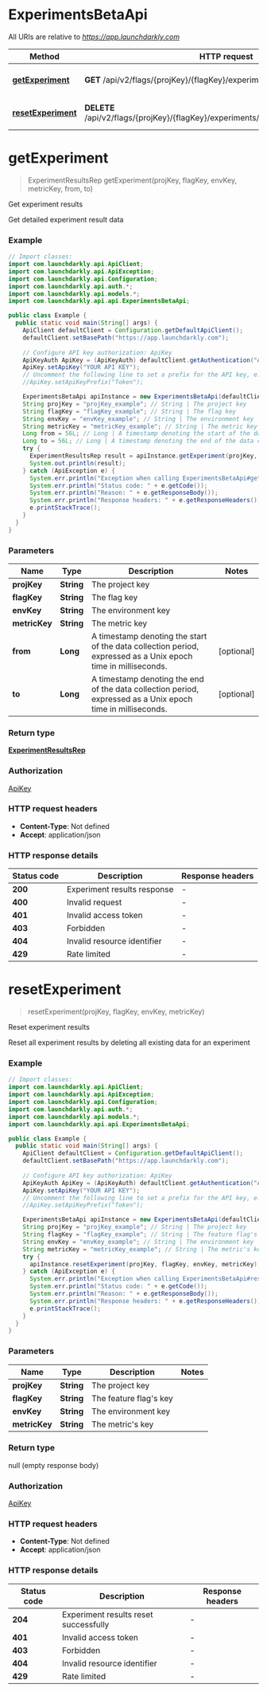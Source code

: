 # ExperimentsBetaApi

All URIs are relative to *https://app.launchdarkly.com*

Method | HTTP request | Description
------------- | ------------- | -------------
[**getExperiment**](ExperimentsBetaApi.md#getExperiment) | **GET** /api/v2/flags/{projKey}/{flagKey}/experiments/{envKey}/{metricKey} | Get experiment results
[**resetExperiment**](ExperimentsBetaApi.md#resetExperiment) | **DELETE** /api/v2/flags/{projKey}/{flagKey}/experiments/{envKey}/{metricKey}/results | Reset experiment results


<a name="getExperiment"></a>
# **getExperiment**
> ExperimentResultsRep getExperiment(projKey, flagKey, envKey, metricKey, from, to)

Get experiment results

Get detailed experiment result data

### Example
```java
// Import classes:
import com.launchdarkly.api.ApiClient;
import com.launchdarkly.api.ApiException;
import com.launchdarkly.api.Configuration;
import com.launchdarkly.api.auth.*;
import com.launchdarkly.api.models.*;
import com.launchdarkly.api.api.ExperimentsBetaApi;

public class Example {
  public static void main(String[] args) {
    ApiClient defaultClient = Configuration.getDefaultApiClient();
    defaultClient.setBasePath("https://app.launchdarkly.com");
    
    // Configure API key authorization: ApiKey
    ApiKeyAuth ApiKey = (ApiKeyAuth) defaultClient.getAuthentication("ApiKey");
    ApiKey.setApiKey("YOUR API KEY");
    // Uncomment the following line to set a prefix for the API key, e.g. "Token" (defaults to null)
    //ApiKey.setApiKeyPrefix("Token");

    ExperimentsBetaApi apiInstance = new ExperimentsBetaApi(defaultClient);
    String projKey = "projKey_example"; // String | The project key
    String flagKey = "flagKey_example"; // String | The flag key
    String envKey = "envKey_example"; // String | The environment key
    String metricKey = "metricKey_example"; // String | The metric key
    Long from = 56L; // Long | A timestamp denoting the start of the data collection period, expressed as a Unix epoch time in milliseconds.
    Long to = 56L; // Long | A timestamp denoting the end of the data collection period, expressed as a Unix epoch time in milliseconds.
    try {
      ExperimentResultsRep result = apiInstance.getExperiment(projKey, flagKey, envKey, metricKey, from, to);
      System.out.println(result);
    } catch (ApiException e) {
      System.err.println("Exception when calling ExperimentsBetaApi#getExperiment");
      System.err.println("Status code: " + e.getCode());
      System.err.println("Reason: " + e.getResponseBody());
      System.err.println("Response headers: " + e.getResponseHeaders());
      e.printStackTrace();
    }
  }
}
```

### Parameters

Name | Type | Description  | Notes
------------- | ------------- | ------------- | -------------
 **projKey** | **String**| The project key |
 **flagKey** | **String**| The flag key |
 **envKey** | **String**| The environment key |
 **metricKey** | **String**| The metric key |
 **from** | **Long**| A timestamp denoting the start of the data collection period, expressed as a Unix epoch time in milliseconds. | [optional]
 **to** | **Long**| A timestamp denoting the end of the data collection period, expressed as a Unix epoch time in milliseconds. | [optional]

### Return type

[**ExperimentResultsRep**](ExperimentResultsRep.md)

### Authorization

[ApiKey](../README.md#ApiKey)

### HTTP request headers

 - **Content-Type**: Not defined
 - **Accept**: application/json

### HTTP response details
| Status code | Description | Response headers |
|-------------|-------------|------------------|
**200** | Experiment results response |  -  |
**400** | Invalid request |  -  |
**401** | Invalid access token |  -  |
**403** | Forbidden |  -  |
**404** | Invalid resource identifier |  -  |
**429** | Rate limited |  -  |

<a name="resetExperiment"></a>
# **resetExperiment**
> resetExperiment(projKey, flagKey, envKey, metricKey)

Reset experiment results

Reset all experiment results by deleting all existing data for an experiment

### Example
```java
// Import classes:
import com.launchdarkly.api.ApiClient;
import com.launchdarkly.api.ApiException;
import com.launchdarkly.api.Configuration;
import com.launchdarkly.api.auth.*;
import com.launchdarkly.api.models.*;
import com.launchdarkly.api.api.ExperimentsBetaApi;

public class Example {
  public static void main(String[] args) {
    ApiClient defaultClient = Configuration.getDefaultApiClient();
    defaultClient.setBasePath("https://app.launchdarkly.com");
    
    // Configure API key authorization: ApiKey
    ApiKeyAuth ApiKey = (ApiKeyAuth) defaultClient.getAuthentication("ApiKey");
    ApiKey.setApiKey("YOUR API KEY");
    // Uncomment the following line to set a prefix for the API key, e.g. "Token" (defaults to null)
    //ApiKey.setApiKeyPrefix("Token");

    ExperimentsBetaApi apiInstance = new ExperimentsBetaApi(defaultClient);
    String projKey = "projKey_example"; // String | The project key
    String flagKey = "flagKey_example"; // String | The feature flag's key
    String envKey = "envKey_example"; // String | The environment key
    String metricKey = "metricKey_example"; // String | The metric's key
    try {
      apiInstance.resetExperiment(projKey, flagKey, envKey, metricKey);
    } catch (ApiException e) {
      System.err.println("Exception when calling ExperimentsBetaApi#resetExperiment");
      System.err.println("Status code: " + e.getCode());
      System.err.println("Reason: " + e.getResponseBody());
      System.err.println("Response headers: " + e.getResponseHeaders());
      e.printStackTrace();
    }
  }
}
```

### Parameters

Name | Type | Description  | Notes
------------- | ------------- | ------------- | -------------
 **projKey** | **String**| The project key |
 **flagKey** | **String**| The feature flag&#39;s key |
 **envKey** | **String**| The environment key |
 **metricKey** | **String**| The metric&#39;s key |

### Return type

null (empty response body)

### Authorization

[ApiKey](../README.md#ApiKey)

### HTTP request headers

 - **Content-Type**: Not defined
 - **Accept**: application/json

### HTTP response details
| Status code | Description | Response headers |
|-------------|-------------|------------------|
**204** | Experiment results reset successfully |  -  |
**401** | Invalid access token |  -  |
**403** | Forbidden |  -  |
**404** | Invalid resource identifier |  -  |
**429** | Rate limited |  -  |

